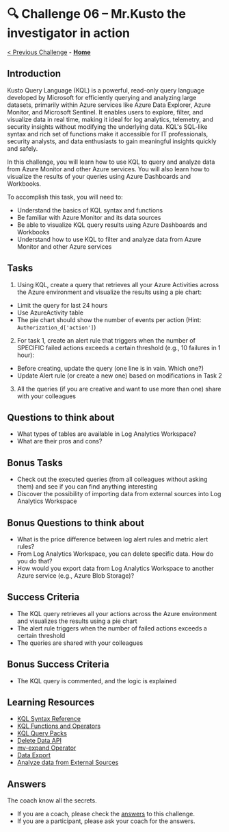 # 🔍 Challenge 06 – Mr.Kusto the investigator in action

[< Previous Challenge](./Challenge-05.md) - **[Home](./Readme.md)** 

## Introduction
Kusto Query Language (KQL) is a powerful, read-only query language developed by Microsoft for efficiently querying and analyzing large datasets, primarily within Azure services like Azure Data Explorer, Azure Monitor, and Microsoft Sentinel. It enables users to explore, filter, and visualize data in real time, making it ideal for log analytics, telemetry, and security insights without modifying the underlying data. KQL's SQL-like syntax and rich set of functions make it accessible for IT professionals, security analysts, and data enthusiasts to gain meaningful insights quickly and safely.

In this challenge, you will learn how to use KQL to query and analyze data from Azure Monitor and other Azure services. You will also learn how to visualize the results of your queries using Azure Dashboards and Workbooks.

To accomplish this task, you will need to:
- Understand the basics of KQL syntax and functions
- Be familiar with Azure Monitor and its data sources
- Be able to visualize KQL query results using Azure Dashboards and Workbooks
- Understand how to use KQL to filter and analyze data from Azure Monitor and other Azure services

## Tasks
1. Using KQL, create a query that retrieves all your Azure Activities across the Azure environment and visualize the results using a pie chart:
  - Limit the query for last 24 hours
  - Use AzureActivity table
  - The pie chart should show the number of events per action (Hint: `Authorization_d['action']`)

2. For task 1, create an alert rule that triggers when the number of SPECIFIC failed actions exceeds a certain threshold (e.g., 10 failures in 1 hour):
  - Before creating, update the query (one line is in vain. Which one?)
  - Update Alert rule (or create a new one) based on modifications in Task 2

3. All the queries (if you are creative and want to use more than one) share with your colleagues

## Questions to think about
- What types of tables are available in Log Analytics Workspace?
- What are their pros and cons?

## Bonus Tasks
- Check out the executed queries (from all colleagues without asking them) and see if you can find anything interesting
- Discover the possibility of importing data from external sources into Log Analytics Workspace

## Bonus Questions to think about
- What is the price difference between log alert rules and metric alert rules?
- From Log Analytics Workspace, you can delete specific data. How do you do that?
- How would you export data from Log Analytics Workspace to another Azure service (e.g., Azure Blob Storage)?

## Success Criteria
- The KQL query retrieves all your actions across the Azure environment and visualizes the results using a pie chart
- The alert rule triggers when the number of failed actions exceeds a certain threshold
- The queries are shared with your colleagues

## Bonus Success Criteria
- The KQL query is commented, and the logic is explained

## Learning Resources
- [KQL Syntax Reference](https://learn.microsoft.com/en-us/sharepoint/dev/general-development/keyword-query-language-kql-syntax-reference)
- [KQL Functions and Operators](https://learn.microsoft.com/en-us/azure/data-explorer/kusto/query/functions/)
- [KQL Query Packs](https://learn.microsoft.com/en-us/azure/azure-monitor/logs/query-packs)
- [Delete Data API](https://learn.microsoft.com/en-us/azure/azure-monitor/logs/delete-log-data)
- [mv-expand Operator](https://learn.microsoft.com/en-us/kusto/query/mv-expand-operator?view=microsoft-fabric)
- [Data Export](https://learn.microsoft.com/en-us/azure/azure-monitor/logs/logs-data-export?tabs=portal)
- [Analyze data from External Sources](https://microsoft.github.io/AzureTipsAndTricks/blog/tip205.html#_3-load-the-azure-storage-diagnostic-logs-into-log-analytics)

## Answers

The coach know all the secrets.
- If you are a coach, please check the [answers](./coach/04_answers.md) to this challenge.
- If you are a participant, please ask your coach for the answers.